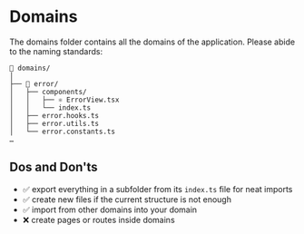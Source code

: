 # Domains

The domains folder contains all the domains of the application. Please abide to the naming standards:

```
📁 domains/
│
├── 📁 error/
│   ├── components/
│   │   ├── ⚛️ ErrorView.tsx
│   │   └── index.ts
│   ├── error.hooks.ts
│   ├── error.utils.ts
│   └── error.constants.ts
…
```

## Dos and Don'ts

- ✅ export everything in a subfolder from its `index.ts` file for neat imports
- ✅ create new files if the current structure is not enough
- ✅ import from other domains into your domain
- ❌ create pages or routes inside domains
